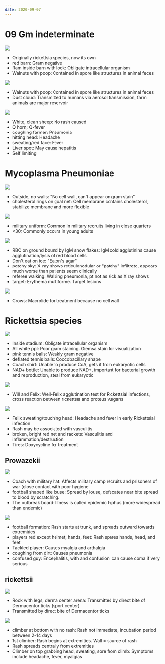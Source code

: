 ```yaml
---
date: 2020-09-07
---
```


# 09 Gm indeterminate

<!-- Coxiella gm stain, features -->

![](https://photos.thisispiggy.com/file/wikiFiles/1VEb0cY.jpg)

- Originally rickettsia species, now its own
- red barn: Gram negative
- Ram inside barn with lock: Obligate intracellular organism
- Walnuts with poop: Contained in spore like structures in animal feces

<!-- Coxiella transmission -->

![](https://photos.thisispiggy.com/file/wikiFiles/1VEb0cY.jpg)

- Walnuts with poop: Contained in spore like structures in animal feces
- Dust cloud: Transmitted to humans via aerosol transmission, farm animals are major reservoir

<!-- Coxiella symptoms and treatment -->

![](https://photos.thisispiggy.com/file/wikiFiles/1VEb0cY.jpg)

- White, clean sheep: No rash caused
- Q horn; Q-fever
- coughing farmer: Pneumonia
- hitting head: Headache
- sweating/red face:  Fever
- Liver spot: May cause hepatitis
- Self limiting

# Mycoplasma Pneumoniae

<!-- Mycoplasma pneumoniae features. PM features -->

![](https://photos.thisispiggy.com/file/wikiFiles/xO6jkMt.jpg)

- Outside, no walls: "No cell wall, can't appear on gram stain"
- cholesterol rings on goal net:  Cell membrane contains cholesterol, stabilize membrane and more flexible

<!-- mycoplasma pneumoniae demographics -->

![](https://photos.thisispiggy.com/file/wikiFiles/xO6jkMt.jpg)

- military uniform: Common in military recruits living in close quarters
- <30: Commonly occurs in young adults

<!-- mycoplasma pneumoniae labs and agar. What's so special about its symptom -->

![](https://photos.thisispiggy.com/file/wikiFiles/xO6jkMt.jpg)

- RBC on ground bound by IgM snow flakes: IgM cold agglutinins cause agglutination/lysis of red blood cells
- Don't eat on ice: "Eaton's agar"
- patchy sky: X-ray shows reticulonodular or "patchy" infiltrate, appears much worse than patients seem clinically
- referee walking: Walking pneumonia, pt not as sick as X ray shows
- target: Erythema multiforme. Target lesions

<!-- mycoplasma pneumoniae treatment -->

![](https://photos.thisispiggy.com/file/wikiFiles/xO6jkMt.jpg)

- Crows: Macrolide for treatment because no cell wall

# Rickettsia species

<!-- Rickettsia species features, gm stain, shape, why is it intracellular? -->

![](https://photos.thisispiggy.com/file/wikiFiles/5i3BWEy.jpg)

- Inside stadium: Obligate intracellular organism
- All white ppl: Poor gram staining. Giemsa stain for visualization
- pink tennis balls:  Weakly gram negative
- deflated tennis balls: Coccobacillary shape
- Coach shirt: Unable to produce CoA, gets it from eukaryotic cells
- NAD+ bottle:  Unable to produce NAD+, important for bacterial growth and reproduction, steal from eukaryotic

<!-- Rickettsia lab test -->

![](https://photos.thisispiggy.com/file/wikiFiles/5i3BWEy.jpg)

- Will and Felix: Weil-Felix agglutination test for Rickettsial infections, cross reaction between rickettsia and proteus vulgaris

<!-- Rickettsia symptoms and treatment -->

![](https://photos.thisispiggy.com/file/wikiFiles/5i3BWEy.jpg)

- Felix sweating/touching head: Headache and fever in early Rickettsial infection
- Rash may be associated with vasculitis
- broken, bright red net and rackets: Vasculitis and inflammation/destruction
- Tires: Doxycycline for treatment

## Prowazekii

<!-- prowazekii demographics, transmission, and difference from rickettsii -->

![](https://photos.thisispiggy.com/file/wikiFiles/noWgs3z.jpg)

- Coach with military hat: Affects military camp recruits and prisoners of war (close contact with poor hygiene
- football shaped like louse: Spread by louse, defecates near bite spread to blood by scratching.
- The outbreak board: Illness is called epidemic typhus (more widespread than endemic)

<!-- prowazekii symptoms -->

![](https://photos.thisispiggy.com/file/wikiFiles/noWgs3z.jpg)

- football formation: Rash starts at trunk, and spreads outward towards extremities
- players red except helmet, hands, feet: Rash spares hands, head, and feet
- Tackled player: Causes myalgia and arthalgia
- coughing from dirt: Causes pneumonia
- confused guy: Encephalitis, with and confusion. can cause coma if very serious

## rickettsii

<!-- rickettsii transmission, difference from prowazekii -->

![](https://photos.thisispiggy.com/file/wikiFiles/d4np92F.jpg)

- Rock with legs, derma center arena: Transmitted by direct bite of Dermacentor ticks (sport center)
- Transmitted by direct bite of Dermacentor ticks

<!-- rickettsii symptoms -->

![](https://photos.thisispiggy.com/file/wikiFiles/d4np92F.jpg)

- climber at bottom with no rash: Rash not immediate, incubation period between 2-14 days
- 1st climber: Rash begins at extremities. Wall = source of rash
- Rash spreads centrally from extremities
- Climber on top grabbing head, sweating, sore from climb: Symptoms include headache, fever, myalgias
